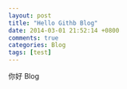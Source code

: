 ```yaml
---
layout: post
title: "Hello Githb Blog"
date: 2014-03-01 21:52:14 +0800
comments: true
categories: Blog
tags: [test]
---
```

你好 Blog